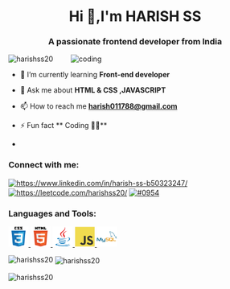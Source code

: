 <h1 align="center">Hi 👋,I'm HARISH SS</h1>
<h3 align="center">A passionate frontend developer from India</h3>
<img align="right" alt="coding" width="380px" src="https://imgs.search.brave.com/vNRWoqK5KpX2lV9iFcCgcufOeHQ3oPIdX0eKuhf00NU/rs:fit:800:600:1/g:ce/aHR0cHM6Ly9pbWFn/ZXMuc3F1YXJlc3Bh/Y2UtY2RuLmNvbS9j/b250ZW50L3YxLzU3/NjlmYzQwMWI2MzFi/YWIxYWRkYjJhYi8x/NTQxNTgwNjExNjI0/LVRFNjRRR0tSSkc4/U1dBSVVTN05TL2Nv/ZGluZy1mcmVhay5n/aWY.gif">
<p align="left"> <img src="https://komarev.com/ghpvc/?username=harishss20&label=Profile%20views&color=0e75b6&style=flat" alt="harishss20" /> </p>

- 🌱 I’m currently learning **Front-end developer**

- 💬 Ask me about **HTML & CSS ,JAVASCRIPT**

- 📫 How to reach me **harish011788@gmail.com**

- ⚡ Fun fact **  Coding 👨‍💻**

- 
<script>
  const thai = {
  pronouns: "she" | "her",
  code: [Javascript, Typescript, HTML, CSS, Ruby, Python, Java],
  tools: [React, Redux, Node, Storybook, Styled-Components, Jest, Docker],
  architecture: ["microservices", "event-driven", "design system pattern"],
  techCommunities: {
                        coorganizer: "AfroPython",
                        speaker: "Latinity",
                        mentor: "EducaTRANSforma"
                      },
 challenge: "I am doing the #100DaysOfCode challenge focused on react and typescript"
}
</script>
<h3 align="left">Connect with me:</h3>
<p align="left">
<a href="https://linkedin.com/in/https://www.linkedin.com/in/harish-ss-b50323247/" target="blank"><img align="center" src="https://raw.githubusercontent.com/rahuldkjain/github-profile-readme-generator/master/src/images/icons/Social/linked-in-alt.svg" alt="https://www.linkedin.com/in/harish-ss-b50323247/" height="30" width="40" /></a>
<a href="https://www.leetcode.com/https://leetcode.com/harishss20/" target="blank"><img align="center" src="https://raw.githubusercontent.com/rahuldkjain/github-profile-readme-generator/master/src/images/icons/Social/leet-code.svg" alt="https://leetcode.com/harishss20/" height="30" width="40" /></a>
<a href="https://discord.gg/#0954" target="blank"><img align="center" src="https://raw.githubusercontent.com/rahuldkjain/github-profile-readme-generator/master/src/images/icons/Social/discord.svg" alt="#0954" height="30" width="40" /></a>
</p>

<h3 align="left">Languages and Tools:</h3>
<p align="left"> <a href="https://www.w3schools.com/css/" target="_blank" rel="noreferrer"> <img src="https://raw.githubusercontent.com/devicons/devicon/master/icons/css3/css3-original-wordmark.svg" alt="css3" width="40" height="40"/> </a> <a href="https://www.w3.org/html/" target="_blank" rel="noreferrer"> <img src="https://raw.githubusercontent.com/devicons/devicon/master/icons/html5/html5-original-wordmark.svg" alt="html5" width="40" height="40"/> </a> <a href="https://www.java.com" target="_blank" rel="noreferrer"> <img src="https://raw.githubusercontent.com/devicons/devicon/master/icons/java/java-original.svg" alt="java" width="40" height="40"/> </a> <a href="https://developer.mozilla.org/en-US/docs/Web/JavaScript" target="_blank" rel="noreferrer"> <img src="https://raw.githubusercontent.com/devicons/devicon/master/icons/javascript/javascript-original.svg" alt="javascript" width="40" height="40"/> </a> <a href="https://www.mysql.com/" target="_blank" rel="noreferrer"> <img src="https://raw.githubusercontent.com/devicons/devicon/master/icons/mysql/mysql-original-wordmark.svg" alt="mysql" width="40" height="40"/> </a> </p>

<p><img align="left" src="https://github-readme-stats.vercel.app/api/top-langs?username=harishss20&show_icons=true&locale=en&layout=compact" alt="harishss20" /></p>

<p>&nbsp;<img align="center" src="https://github-readme-stats.vercel.app/api?username=harishss20&show_icons=true&locale=en" alt="harishss20" /></p>

<p><img align="center" src="https://github-readme-streak-stats.herokuapp.com/?user=harishss20&" alt="harishss20" /></p>
